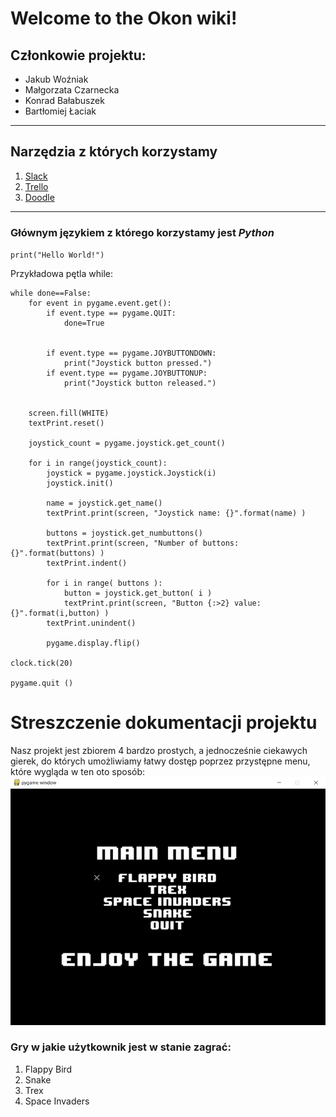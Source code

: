 # **Welcome to the Okon wiki!**
## Członkowie projektu:  
* Jakub Woźniak
* Małgorzata Czarnecka
* Konrad Bałabuszek
* Bartłomiej Łaciak
---
## Narzędzia z których korzystamy
1. [Slack](https://slack.com/intl/en-pl/)
2. [Trello](https://trello.com/pl)
3. [Doodle](https://doodle.com/en/)  

---
### Głównym językiem z którego korzystamy jest *Python*  
`print("Hello World!")`

Przykładowa pętla while:  
```
while done==False:
    for event in pygame.event.get():
        if event.type == pygame.QUIT:
            done=True 


        if event.type == pygame.JOYBUTTONDOWN:
            print("Joystick button pressed.")
        if event.type == pygame.JOYBUTTONUP:
            print("Joystick button released.")


    screen.fill(WHITE)
    textPrint.reset()

    joystick_count = pygame.joystick.get_count()

    for i in range(joystick_count):
        joystick = pygame.joystick.Joystick(i)
        joystick.init()

        name = joystick.get_name()
        textPrint.print(screen, "Joystick name: {}".format(name) )

        buttons = joystick.get_numbuttons()
        textPrint.print(screen, "Number of buttons: {}".format(buttons) )
        textPrint.indent()

        for i in range( buttons ):
            button = joystick.get_button( i )
            textPrint.print(screen, "Button {:>2} value: {}".format(i,button) )
        textPrint.unindent()

        pygame.display.flip()

clock.tick(20)

pygame.quit ()  
```



# Streszczenie dokumentacji projektu
Nasz projekt jest zbiorem 4 bardzo prostych, a jednocześnie ciekawych gierek, do których umożliwiamy łatwy dostęp poprzez przystępne menu, które wygląda w ten oto sposób:
![Menu](menu.png)

### Gry w jakie użytkownik jest w stanie zagrać:  
1. Flappy Bird
2. Snake
3. Trex
4. Space Invaders
